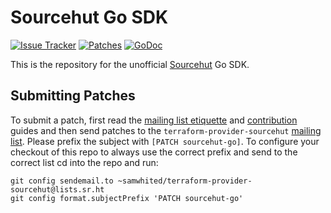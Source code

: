 # Sourcehut Go SDK

[![Issue Tracker](https://img.shields.io/badge/style-todo.sr.ht-green.svg?longCache=true&style=popout-square&label=issues)](https://todo.sr.ht/~samwhited/terraform-provider-sourcehut)
[![Patches](https://img.shields.io/badge/style-lists.sr.ht-blue.svg?longCache=true&style=popout-square&label=patches)][list]
[![GoDoc](https://godoc.org/git.sr.ht/~samwhited/sourcehut-go?status.svg)](https://godoc.org/git.sr.ht/~samwhited/sourcehut-go)


This is the repository for the unofficial [Sourcehut] Go SDK.

[Sourcehut]: https://sourcehut.org/


## Submitting Patches

To submit a patch, first read the [mailing list etiquette] and [contribution]
guides and then send patches to the `terraform-provider-sourcehut` [mailing
list][list].
Please prefix the subject with `[PATCH sourcehut-go]`.
To configure your checkout of this repo to always use the correct prefix and
send to the correct list cd into the repo and run:

    git config sendemail.to ~samwhited/terraform-provider-sourcehut@lists.sr.ht
    git config format.subjectPrefix 'PATCH sourcehut-go'

[mailing list etiquette]: https://man.sr.ht/lists.sr.ht/etiquette.md
[contribution]: https://man.sr.ht/git.sr.ht/send-email.md
[list]: https://lists.sr.ht/~samwhited/terraform-provider-sourcehut
